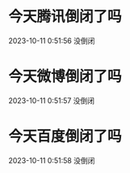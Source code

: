 # 今天腾讯倒闭了吗

2023-10-11 0:51:56 没倒闭

# 今天微博倒闭了吗

2023-10-11 0:51:57 没倒闭

# 今天百度倒闭了吗

2023-10-11 0:51:58 没倒闭

